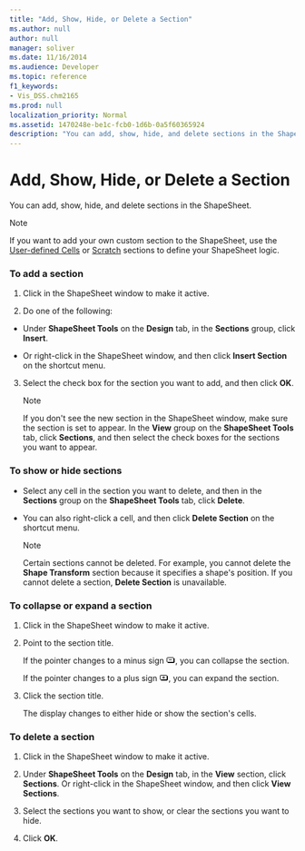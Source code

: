 ```yaml
---
title: "Add, Show, Hide, or Delete a Section"
ms.author: null
author: null
manager: soliver
ms.date: 11/16/2014
ms.audience: Developer
ms.topic: reference
f1_keywords:
- Vis_DSS.chm2165
ms.prod: null
localization_priority: Normal
ms.assetid: 1470248e-be1c-fcb0-1d6b-0a5f60365924
description: "You can add, show, hide, and delete sections in the ShapeSheet."
---
```


# Add, Show, Hide, or Delete a Section

You can add, show, hide, and delete sections in the ShapeSheet.
  
> [!NOTE]
> If you want to add your own custom section to the ShapeSheet, use the [User-defined Cells](user-defined-cells-section.md) or [Scratch](scratch-section.md) sections to define your ShapeSheet logic. 
  
### To add a section

1. Click in the ShapeSheet window to make it active.
    
2. Do one of the following:
    
  - Under **ShapeSheet Tools** on the **Design** tab, in the **Sections** group, click **Insert**.
    
  - Or right-click in the ShapeSheet window, and then click **Insert Section** on the shortcut menu. 
    
3. Select the check box for the section you want to add, and then click **OK**.
    
    > [!NOTE]
    >  If you don't see the new section in the ShapeSheet window, make sure the section is set to appear. In the **View** group on the **ShapeSheet Tools** tab, click **Sections**, and then select the check boxes for the sections you want to appear. 
  
### To show or hide sections

- Select any cell in the section you want to delete, and then in the **Sections** group on the **ShapeSheet Tools** tab, click **Delete**.
    
- You can also right-click a cell, and then click **Delete Section** on the shortcut menu. 
    
    > [!NOTE]
    >  Certain sections cannot be deleted. For example, you cannot delete the **Shape Transform** section because it specifies a shape's position. If you cannot delete a section, **Delete Section** is unavailable. 
  
### To collapse or expand a section

1. Click in the ShapeSheet window to make it active.
    
2. Point to the section title.
    
    If the pointer changes to a minus sign ![](media/IC_SSMinus_ZA07645855.gif), you can collapse the section.
    
    If the pointer changes to a plus sign ![](media/IC_SSPlus_ZA07645856.gif), you can expand the section.
    
3. Click the section title.
    
    The display changes to either hide or show the section's cells.
    
### To delete a section

1. Click in the ShapeSheet window to make it active.
    
2. Under **ShapeSheet Tools** on the **Design** tab, in the **View** section, click **Sections**. Or right-click in the ShapeSheet window, and then click **View Sections**.
    
3. Select the sections you want to show, or clear the sections you want to hide.
    
4. Click **OK**.
    


